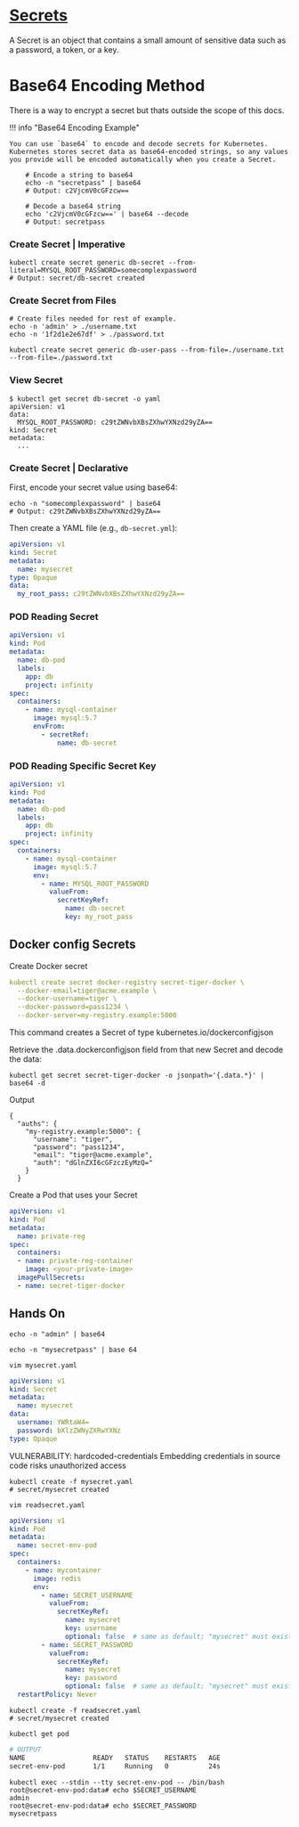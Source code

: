 # [Secrets](https://kubernetes.io/docs/concepts/configuration/secret/)

A Secret is an object that contains a small amount of sensitive data such as a password, a token, or a key.

# Base64 Encoding Method

There is a way to encrypt a secret but thats outside the scope of this docs.

!!! info "Base64 Encoding Example"

    You can use `base64` to encode and decode secrets for Kubernetes.  
    Kubernetes stores secret data as base64-encoded strings, so any values you provide will be encoded automatically when you create a Secret.

        # Encode a string to base64
        echo -n "secretpass" | base64
        # Output: c2VjcmV0cGFzcw==

        # Decode a base64 string
        echo 'c2VjcmV0cGFzcw==' | base64 --decode
        # Output: secretpass

### Create Secret | Imperative

```shell
kubectl create secret generic db-secret --from-literal=MYSQL_ROOT_PASSWORD=somecomplexpassword
# Output: secret/db-secret created
```

### Create Secret from Files

```shell
# Create files needed for rest of example.
echo -n 'admin' > ./username.txt
echo -n '1f2d1e2e67df' > ./password.txt

kubectl create secret generic db-user-pass --from-file=./username.txt --from-file=./password.txt
```

### View Secret

```shell
$ kubectl get secret db-secret -o yaml
apiVersion: v1
data:
  MYSQL_ROOT_PASSWORD: c29tZWNvbXBsZXhwYXNzd29yZA==
kind: Secret
metadata:
  ...
```

### Create Secret | Declarative

First, encode your secret value using base64:

```shell
echo -n "somecomplexpassword" | base64
# Output: c29tZWNvbXBsZXhwYXNzd29yZA==
```

Then create a YAML file (e.g., `db-secret.yml`):

```yaml
apiVersion: v1
kind: Secret
metadata:
  name: mysecret
type: Opaque
data:
  my_root_pass: c29tZWNvbXBsZXhwYXNzd29yZA==
```

### POD Reading Secret

```yaml
apiVersion: v1
kind: Pod
metadata:
  name: db-pod
  labels:
    app: db
    project: infinity
spec:
  containers:
    - name: mysql-container
      image: mysql:5.7
      envFrom:
        - secretRef:
            name: db-secret
```

### POD Reading Specific Secret Key

```yaml
apiVersion: v1
kind: Pod
metadata:
  name: db-pod
  labels:
    app: db
    project: infinity
spec:
  containers:
    - name: mysql-container
      image: mysql:5.7
      env:
        - name: MYSQL_ROOT_PASSWORD
          valueFrom:
            secretKeyRef:
              name: db-secret
              key: my_root_pass
```

## Docker config Secrets

Create Docker secret

```yaml
kubectl create secret docker-registry secret-tiger-docker \
  --docker-email=tiger@acme.example \
  --docker-username=tiger \
  --docker-password=pass1234 \
  --docker-server=my-registry.example:5000
```

This command creates a Secret of type kubernetes.io/dockerconfigjson

Retrieve the .data.dockerconfigjson field from that new Secret and decode the data:

```
kubectl get secret secret-tiger-docker -o jsonpath='{.data.*}' | base64 -d
```

Output

```
{
  "auths": {
    "my-registry.example:5000": {
      "username": "tiger",
      "password": "pass1234",
      "email": "tiger@acme.example",
      "auth": "dGlnZXI6cGFzczEyMzQ="
    }
  }
```

Create a Pod that uses your Secret

```yaml
apiVersion: v1
kind: Pod
metadata:
  name: private-reg
spec:
  containers:
  - name: private-reg-container
    image: <your-private-image>
  imagePullSecrets:
  - name: secret-tiger-docker
```

## Hands On

```shell
echo -n "admin" | base64

echo -n "mysecretpass" | base 64

vim mysecret.yaml
```

```yaml
apiVersion: v1
kind: Secret
metadata:
  name: mysecret
data:
  username: YWRtaW4=
  password: bXlzZWNyZXRwYXNz
type: Opaque
```

VULNERABILITY: hardcoded-credentials Embedding credentials in source code risks unauthorized access

```shell
kubectl create -f mysecret.yaml
# secret/mysecret created
```
```shell
vim readsecret.yaml
```

```yaml
apiVersion: v1
kind: Pod
metadata:
  name: secret-env-pod
spec:
  containers:
    - name: mycontainer
      image: redis
      env:
        - name: SECRET_USERNAME
          valueFrom:
            secretKeyRef:
              name: mysecret
              key: username
              optional: false  # same as default; "mysecret" must exist and include a key named "username"
        - name: SECRET_PASSWORD
          valueFrom:
            secretKeyRef:
              name: mysecret
              key: password
              optional: false  # same as default; "mysecret" must exist and include a key named "password"
  restartPolicy: Never
```

```shell
kubectl create -f readsecret.yaml
# secret/mysecret created
```

```shell
kubectl get pod
```

```bash
# OUTPUT
NAME                 READY   STATUS    RESTARTS   AGE
secret-env-pod       1/1     Running   0          24s
```

```shell
kubectl exec --stdin --tty secret-env-pod -- /bin/bash
root@secret-env-pod:data# echo $SECRET_USERNAME
admin
root@secret-env-pod:data# echo $SECRET_PASSWORD
mysecretpass
```
